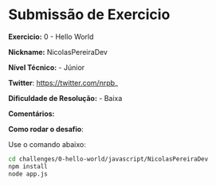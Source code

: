 # Submissão de Exercicio

**Exercicio:** 0 - Hello World

**Nickname:** NicolasPereiraDev

**Nível Técnico:** - Júnior

**Twitter**: https://twitter.com/nrpb_

**Dificuldade de Resolução:** - Baixa

**Comentários:** 

**Como rodar o desafio**: 

Use o comando abaixo: 
```bash
cd challenges/0-hello-world/javascript/NicolasPereiraDev
npm install
node app.js
```